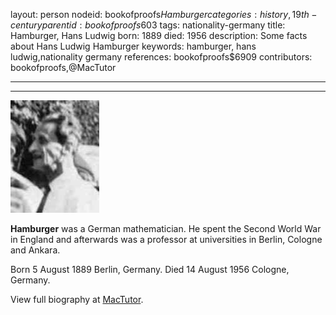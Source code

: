 layout: person
nodeid: bookofproofs$Hamburger
categories: history,19th-century
parentid: bookofproofs$603
tags: nationality-germany
title: Hamburger, Hans Ludwig
born: 1889
died: 1956
description: Some facts about Hans Ludwig Hamburger
keywords: hamburger, hans ludwig,nationality germany
references: bookofproofs$6909
contributors: bookofproofs,@MacTutor

---


---

![Hamburger.jpg](https://github.com/bookofproofs/bookofproofs.github.io/blob/main/_sources/_assets/images/portraits/Hamburger.jpg?raw=true)

**Hamburger** was a German mathematician. He spent the Second World War in England and afterwards was a professor at universities in Berlin, Cologne and Ankara.

Born 5 August 1889 Berlin, Germany. Died 14 August 1956 Cologne, Germany.


View full biography at [MacTutor](https://mathshistory.st-andrews.ac.uk/Biographies/Hamburger/).